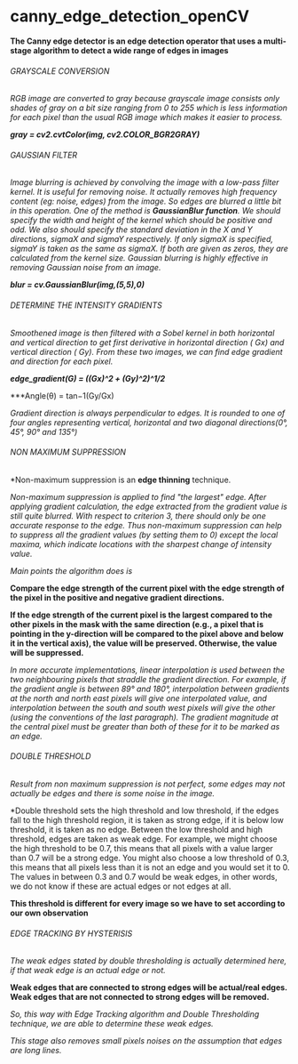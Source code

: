 # canny_edge_detection_openCV

**The Canny edge detector is an edge detection operator that uses a multi-stage algorithm to detect a wide range of edges in images**

###### GRAYSCALE CONVERSION

*RGB image are converted to gray because grayscale image consists only shades of gray on a bit size ranging from 0 to 255 which is less information for each pixel than the usual RGB image which makes it easier to process.*

***gray = cv2.cvtColor(img, cv2.COLOR_BGR2GRAY)***

###### GAUSSIAN FILTER

*Image blurring is achieved by convolving the image with a low-pass filter kernel. It is useful for removing noise. It actually removes high frequency content (eg: noise, edges) from the image. So edges are blurred a little bit in this operation. One of the method is **GaussianBlur function**. We should specify the width and height of the kernel which should be positive and odd. We also should specify the standard deviation in the X and Y directions, sigmaX and sigmaY respectively. If only sigmaX is specified, sigmaY is taken as the same as sigmaX. If both are given as zeros, they are calculated from the kernel size. Gaussian blurring is highly effective in removing Gaussian noise from an image.*

***blur = cv.GaussianBlur(img,(5,5),0)***

###### DETERMINE THE INTENSITY GRADIENTS

*Smoothened image is then filtered with a Sobel kernel in both horizontal and vertical direction to get first derivative in horizontal direction ( Gx) and vertical direction ( Gy). From these two images, we can find edge gradient and direction for each pixel.*

***edge_gradient(G) = ((Gx)^2 + (Gy)^2)^1/2***

***Angle(θ) = tan−1(Gy/Gx)

*Gradient direction is always perpendicular to edges. It is rounded to one of four angles representing vertical, horizontal and two diagonal directions(0°, 45°, 90° and 135°)*

###### NON MAXIMUM SUPPRESSION

*Non-maximum suppression is an **edge thinning** technique. 

*Non-maximum suppression is applied to find "the largest" edge. After applying gradient calculation, the edge extracted from the gradient value is still quite blurred. With respect to criterion 3, there should only be one accurate response to the edge. Thus non-maximum suppression can help to suppress all the gradient values (by setting them to 0) except the local maxima, which indicate locations with the sharpest change of intensity value.*

*Main points the algorithm does is*

**Compare the edge strength of the current pixel with the edge strength of the pixel in the positive and negative gradient directions.**

**If the edge strength of the current pixel is the largest compared to the other pixels in the mask with the same direction (e.g., a pixel that is pointing in the y-direction will be compared to the pixel above and below it in the vertical axis), the value will be preserved. Otherwise, the value will be suppressed.**

*In more accurate implementations, linear interpolation is used between the two neighbouring pixels that straddle the gradient direction. For example, if the gradient angle is between 89° and 180°, interpolation between gradients at the north and north east pixels will give one interpolated value, and interpolation between the south and south west pixels will give the other (using the conventions of the last paragraph). The gradient magnitude at the central pixel must be greater than both of these for it to be marked as an edge.*

###### DOUBLE THRESHOLD

*Result from non maximum suppression is not perfect, some edges may not actually be edges and there is some noise in the image.*

*Double threshold sets the high threshold and low threshold, if the edges fall to the high threshold region, it is taken as strong edge, if it is below low threshold, it is taken as no edge. Between the low threshold and high threshold, edges are taken as weak edge.  For example, we might choose the high threshold to be 0.7, this means that all pixels with a value larger than 0.7 will be a strong edge. You might also choose a low threshold of 0.3, this means that all pixels less than it is not an edge and you would set it to 0. The values in between 0.3 and 0.7 would be weak edges, in other words, we do not know if these are actual edges or not edges at all.

**This threshold is different for every image so we have to set according to our own observation**

###### EDGE TRACKING BY HYSTERISIS

*The weak edges stated by double thresholding is actually determined here, if that weak edge is an actual edge or not.*

**Weak edges that are connected to strong edges will be actual/real edges. Weak edges that are not connected to strong edges will be removed.**

*So, this way with Edge Tracking algorithm and Double Thresholding technique, we are able to determine these weak edges.*

*This stage also removes small pixels noises on the assumption that edges are long lines.*


